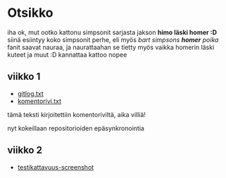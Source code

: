 # Otsikko

iha ok, mut ootko kattonu simpsonit sarjasta jakson **himo läski homer :D**
siinä esiintyy koko simpsonit perhe, eli myös *bart simpsons **homer** poika*
fanit saavat nauraa, ja naurattaahan se tietty myös vaikka homerin läski kuteet
ja muut :D kannattaa kattoo nopee

## viikko 1
- [gitlog.txt](https://github.com/tibe314/ot-harjoitustyo/blob/master/laskarit/viikko1/gitlog.txt)
- [komentorivi.txt](https://github.com/tibe314/ot-harjoitustyo/blob/master/laskarit/viikko1/komentorivi.txt)

tämä teksti kirjoitettiin komentoriviltä, aika villiä!

nyt kokeillaan repositorioiden epäsynkronointia

## viikko 2
- [testikattavuus-screenshot](https://github.com/tibe314/ot-harjoitustyo/blob/master/laskarit/viikko2/testikattavuus.png)
